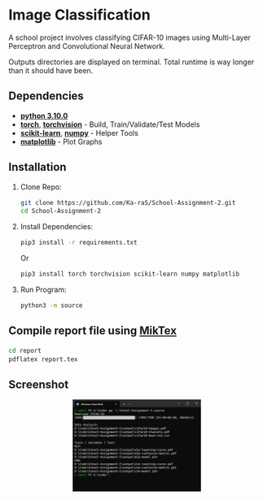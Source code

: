 # Image Classification
A school project involves classifying CIFAR-10 images using Multi-Layer Perceptron and Convolutional Neural Network.

Outputs directories are displayed on terminal. Total runtime is way longer than it should have been.

## Dependencies
- [**python 3.10.0**](https://www.python.org/downloads/release/python-3100/)
- [**torch**](https://pypi.org/project/torch/), [**torchvision**](https://pypi.org/project/torchvision/) - Build, Train/Validate/Test Models
- [**scikit-learn**](https://pypi.org/project/scikit-learn/), [**numpy**](https://pypi.org/project/numpy/) - Helper Tools
- [**matplotlib**](https://pypi.org/project/matplotlib/) - Plot Graphs

## Installation
1. Clone Repo:
    ```bash
    git clone https://github.com/Ka-raS/School-Assignment-2.git
    cd School-Assignment-2
    ```

2. Install Dependencies:
    ```bash
    pip3 install -r requirements.txt
    ```

    Or
    ```bash
    pip3 install torch torchvision scikit-learn numpy matplotlib
    ```

3. Run Program:
    ```bash
    python3 -m source
    ```

## Compile report file using [MikTex](https://miktex.org/download)
```bash
cd report
pdflatex report.tex
```

## Screenshot
<div align="center">
  <img src="output/screenshot.png" style="width: 50%;"/>
</div>
